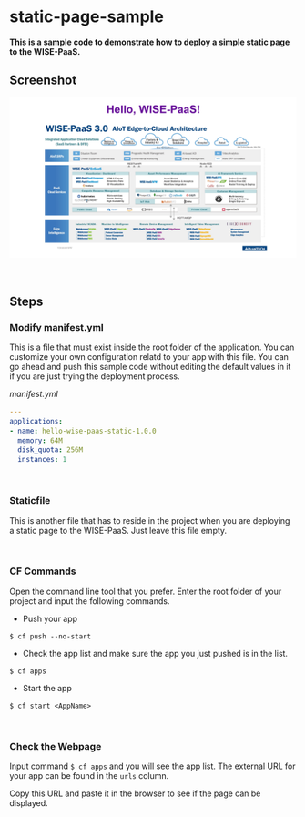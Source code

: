 # static-page-sample

**This is a sample code to demonstrate how to deploy a simple static page to the WISE-PaaS.**

## Screenshot
![static page](static/media/static-page-screenshot.png)

<br>

## Steps

### Modify manifest.yml

This is a file that must exist inside the root folder of the application. You can customize your own configuration relatd to your app with this file. You can go ahead and push this sample code without editing the default values in it if you are just trying the deployment process.

_manifest.yml_

```yml
---
applications:   
- name: hello-wise-paas-static-1.0.0
  memory: 64M
  disk_quota: 256M
  instances: 1
```

<br>

### Staticfile

This is another file that has to reside in the project when you are deploying a static page to the WISE-PaaS. Just leave this file empty.

<br>

### CF Commands

Open the command line tool that you prefer. Enter the root folder of your project and input the following commands.

- Push your app

```
$ cf push --no-start
```

- Check the app list and make sure the app you just pushed is in the list.

```
$ cf apps
```

- Start the app

```
$ cf start <AppName>
```

<br>

### Check the Webpage

Input command ``$ cf apps`` and you will see the app list. The external URL for your app can be found in the ``urls`` column.

Copy this URL and paste it in the browser to see if the page can be displayed.
